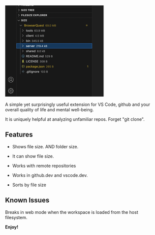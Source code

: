 ![Display of file size](images/Screenshot%202023-09-23%20at%2011.19.37%20Small.png)

A simple yet surprisingly useful extension for VS Code, github and your overall quality of life and mental well-being. 

It is uniquely helpful at analyzing unfamiliar repos. Forget "git clone". 

## Features

* Shows file size. AND folder size.

* It can show file size.

* Works with remote repositories

* Works in github.dev and vscode.dev.

* Sorts by file size

## Known Issues

Breaks in web mode when the workspace is loaded from the host filesystem.


**Enjoy!**
